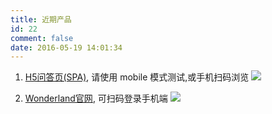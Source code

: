 ```yaml
---
title: 近期产品
id: 22
comment: false
date: 2016-05-19 14:01:34
---
```


1.  [H5问答页(SPA)](http://tomorning.me/discover2/check_answer/index.html), 请使用 mobile 模式测试,或手机扫码浏览
![](http://7xu8mu.com1.z0.glb.clouddn.com/liantu%20%281%29.png)

2.  [Wonderland官网](http://tomorning.me/), 可扫码登录手机端
![](http://7xu8mu.com1.z0.glb.clouddn.com/liantu%20%282%29.png)